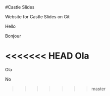#Castle Slides

Website for Castle Slides on Git

Hello

Bonjour

<<<<<<< HEAD
Ola
=======
Ola

No
>>>>>>> master
